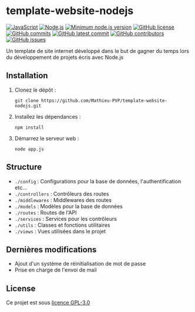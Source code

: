 # template-website-nodejs

[![JavaScript](https://img.shields.io/badge/--F7DF1E?logo=javascript&logoColor=000)](https://www.javascript.com/)
[![Node.js](https://img.shields.io/badge/--fff?logo=node.js&logoColor=#68a063)](https://nodejs.org/en/)
[![Minimum node.js version](https://badgen.net/npm/node/express)](https://npmjs.com/package/express)
[![GitHub license](https://img.shields.io/github/license/Mathieu-PVP/template-website-nodejs.svg)](https://github.com/Mathieu-PVP/template-website-nodejs/blob/master/LICENSE)
[![GitHub commits](https://badgen.net/github/commits/Mathieu-PVP/template-website-nodejs)](https://GitHub.com/Mathieu-PVP/template-website-nodejs/commit/)
[![GitHub latest commit](https://badgen.net/github/last-commit/Mathieu-PVP/template-website-nodejs)](https://GitHub.com/Mathieu-PVP/template-website-nodejs/commit/)
[![GitHub contributors](https://badgen.net/github/contributors/Mathieu-PVP/template-website-nodejs)](https://GitHub.com/Mathieu-PVP/template-website-nodejs/graphs/contributors/)
[![GitHub issues](https://badgen.net/github/issues/Mathieu-PVP/template-website-nodejs/)](https://GitHub.com/Mathieu-PVP/template-website-nodejs/issues/)

Un template de site internet développé dans le but de gagner du temps lors du développement de projets écris avec Node.js

## Installation

1. Clonez le dépôt :
   ```
   git clone https://github.com/Mathieu-PVP/template-website-nodejs.git
   ```
3. Installez les dépendances :
   ```
   npm install
   ```
5. Démarrez le serveur web :
   ```
   node app.js
   ```

## Structure

- `./config` : Configurations pour la base de données, l'authentification etc...
- `./controllers` : Contrôleurs des routes
- `./middlewares` : Middlewares des routes
- `./models` : Modèles pour la base de données
- `./routes` : Routes de l'API
- `./services` : Services pour les contrôleurs
- `./utils` : Classes et fonctions utilitaires
- `./views` : Vues utilisées dans le projet

## Dernières modifications

- Ajout d'un système de réinitialisation de mot de passe
- Prise en charge de l'envoi de mail

## License

Ce projet est sous [licence GPL-3.0](https://github.com/Mathieu-PVP/template-website-nodejs/blob/main/LICENSE)
